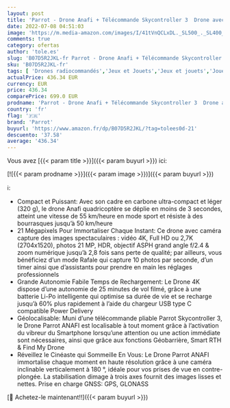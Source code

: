 ```yaml
---
layout: post
title: 'Parrot - Drone Anafi + Télécommande Skycontroller 3  Drone avec Pivot 4K HDR Pivotant à 180 Degrés  Zoom 2 8 Fois sans Perte  Photos 21 MP  Structure Robuste  Drone Parrot Anafi Compact et Léger'
date: 2022-07-08 04:51:03
image: 'https://m.media-amazon.com/images/I/41tVnQCLxDL._SL500_._SL400_.jpg'
comments: true
category: ofertas
author: 'tole.es'
slug: 'B07D5R2JKL-fr Parrot - Drone Anafi + Télécommande Skycontroller 3 Drone...'
sku: 'B07D5R2JKL-fr'
tags: [ 'Drones radiocommandés','Jeux et Jouets','Jeux et jouets','Jouets radiocommandés','parrot','🇫🇷', ]
actualPrice: 436.34 EUR
currency: EUR
price: 436.34
comparePrice: 699.0 EUR
prodname: 'Parrot - Drone Anafi + Télécommande Skycontroller 3  Drone avec Pivot 4K HDR Pivotant à 180 Degrés  Zoom 2 8 Fois sans Perte  Photos 21 MP  Structure Robuste  Drone Parrot Anafi Compact et Léger'
country: 'fr'
flag: '🇫🇷'
brand: 'Parrot'
buyurl: 'https://www.amazon.fr/dp/B07D5R2JKL/?tag=tolees0d-21'
descuento: '37.58'
average: '436.34'
---
```


Vous avez [{{< param title >}}]({{< param buyurl >}}) ici:

[![{{< param prodname >}}]({{< param image >}})]({{< param buyurl >}})

ℹ️:

- Compact et Puissant: Avec son cadre en carbone ultra-compact et léger (320 g), le drone Anafi quadricoptère se déplie en moins de 3 secondes, atteint une vitesse de 55 km/heure en mode sport et résiste à des bourrasques jusqu’à 50 km/heure
- 21 Mégapixels Pour Immortaliser Chaque Instant: Ce drone avec caméra capture des images spectaculaires : vidéo 4K, Full HD ou 2,7K (2704x1520), photos 21 MP, HDR, objectif ASPH grand angle f/2.4 & zoom numérique jusqu’à 2,8 fois sans perte de qualité; par ailleurs, vous bénéficiez d’un mode Rafale qui capture 10 photos par seconde, d’un timer ainsi que d’assistants pour prendre en main les réglages professionnels
- Grande Autonomie Fabile Temps de Rechargement: Le Drone 4K dispose d’une autonomie de 25 minutes de vol filmé, grâce à une batterie Li-Po intelligente qui optimise sa durée de vie et se recharge jusqu’à 60% plus rapidement à l’aide du chargeur USB type C compatible Power Delivery
- Géolocalisable: Muni d’une télécommande pliable Parrot Skycontroller 3, le Drone Parrot ANAFI est localisable à tout moment grâce à l’activation du vibreur du Smartphone lorsqu’une attention ou une action immédiate sont nécessaires, ainsi que grâce aux fonctions Géobarrière, Smart RTH & Find My Drone
- Réveillez le Cinéaste qui Sommeille En Vous: Le Drone Parrot ANAFI immortalise chaque moment en haute résolution grâce à une caméra inclinable verticalement à 180 °, idéale pour vos prises de vue en contre-plongée. La stabilisation dimage à trois axes fournit des images lisses et nettes. Prise en charge GNSS: GPS, GLONASS

[🛒 Achetez-le maintenant!!]({{< param buyurl >}})
